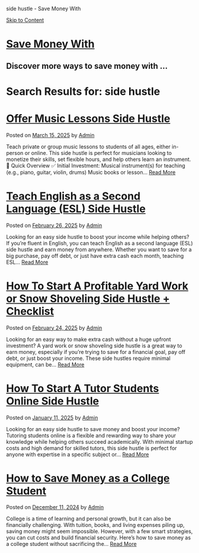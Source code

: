 side hustle - Save Money With



[Skip to Content](#content)


[Save Money With](https://savemoneywith.net/)
=============================================

Discover more ways to save money with …
---------------------------------------

Search Results for: side hustle
===============================

[Offer Music Lessons Side Hustle](https://savemoneywith.net/offer-music-lessons-side-hustle/)
=============================================================================================

Posted on [March 15, 2025](https://savemoneywith.net/offer-music-lessons-side-hustle/) by [Admin](https://savemoneywith.net/author/mikefocus2012/)

Teach private or group music lessons to students of all ages, either in-person or online. This side hustle is perfect for musicians looking to monetize their skills, set flexible hours, and help others learn an instrument. 📌 Quick Overview ✅ Initial Investment: Musical instrument(s) for teaching (e.g., piano, guitar, violin, drums) Music books or lesson… [Read More](https://savemoneywith.net/offer-music-lessons-side-hustle/)

[Teach English as a Second Language (ESL) Side Hustle](https://savemoneywith.net/teach-english-as-a-second-language-side-hustle/)
=================================================================================================================================

Posted on [February 26, 2025](https://savemoneywith.net/teach-english-as-a-second-language-side-hustle/) by [Admin](https://savemoneywith.net/author/mikefocus2012/)

Looking for an easy side hustle to boost your income while helping others? If you’re fluent in English, you can teach English as a second language (ESL) side hustle and earn money from anywhere. Whether you want to save for a big purchase, pay off debt, or just have extra cash each month, teaching ESL… [Read More](https://savemoneywith.net/teach-english-as-a-second-language-side-hustle/)

[How To Start A Profitable Yard Work or Snow Shoveling Side Hustle + Checklist](https://savemoneywith.net/yard-work-or-snow-shoveling-side-hustle/)
===================================================================================================================================================

Posted on [February 24, 2025](https://savemoneywith.net/yard-work-or-snow-shoveling-side-hustle/) by [Admin](https://savemoneywith.net/author/mikefocus2012/)

Looking for an easy way to make extra cash without a huge upfront investment? A yard work or snow shoveling side hustle is a great way to earn money, especially if you’re trying to save for a financial goal, pay off debt, or just boost your income. These side hustles require minimal equipment, can be… [Read More](https://savemoneywith.net/yard-work-or-snow-shoveling-side-hustle/)

[How To Start A Tutor Students Online Side Hustle](https://savemoneywith.net/how-to-start-a-tutor-students-online-side-hustle/)
===============================================================================================================================

Posted on [January 11, 2025](https://savemoneywith.net/how-to-start-a-tutor-students-online-side-hustle/) by [Admin](https://savemoneywith.net/author/mikefocus2012/)

Looking for an easy side hustle to save money and boost your income? Tutoring students online is a flexible and rewarding way to share your knowledge while helping others succeed academically. With minimal startup costs and high demand for skilled tutors, this side hustle is perfect for anyone with expertise in a specific subject or… [Read More](https://savemoneywith.net/how-to-start-a-tutor-students-online-side-hustle/)

[How to Save Money as a College Student](https://savemoneywith.net/how-to-save-money-as-a-college-student/)
===========================================================================================================

Posted on [December 11, 2024](https://savemoneywith.net/how-to-save-money-as-a-college-student/) by [Admin](https://savemoneywith.net/author/mikefocus2012/)

College is a time of learning and personal growth, but it can also be financially challenging. With tuition, books, and living expenses piling up, saving money might seem impossible. However, with a few smart strategies, you can cut costs and build financial security. Here’s how to save money as a college student without sacrificing the… [Read More](https://savemoneywith.net/how-to-save-money-as-a-college-student/)